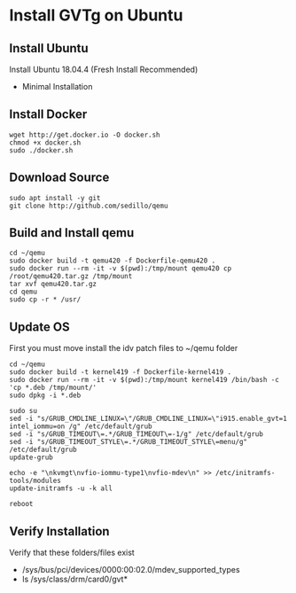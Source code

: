 # Install GVTg on Ubuntu
  
## Install Ubuntu
Install Ubuntu 18.04.4 (Fresh Install Recommended)
* Minimal Installation

## Install Docker
```
wget http://get.docker.io -O docker.sh
chmod +x docker.sh
sudo ./docker.sh
```

## Download Source
```
sudo apt install -y git
git clone http://github.com/sedillo/qemu
```

## Build and Install qemu
```
cd ~/qemu
sudo docker build -t qemu420 -f Dockerfile-qemu420 .
sudo docker run --rm -it -v $(pwd):/tmp/mount qemu420 cp /root/qemu420.tar.gz /tmp/mount
tar xvf qemu420.tar.gz
cd qemu
sudo cp -r * /usr/
```

## Update OS

First you must move install the idv patch files to ~/qemu folder

```
cd ~/qemu 
sudo docker build -t kernel419 -f Dockerfile-kernel419 .
sudo docker run --rm -it -v $(pwd):/tmp/mount kernel419 /bin/bash -c 'cp *.deb /tmp/mount/'
sudo dpkg -i *.deb

sudo su
sed -i "s/GRUB_CMDLINE_LINUX=\"/GRUB_CMDLINE_LINUX=\"i915.enable_gvt=1 intel_iommu=on /g" /etc/default/grub
sed -i "s/GRUB_TIMEOUT\=.*/GRUB_TIMEOUT\=-1/g" /etc/default/grub
sed -i "s/GRUB_TIMEOUT_STYLE\=.*/GRUB_TIMEOUT_STYLE\=menu/g" /etc/default/grub
update-grub

echo -e "\nkvmgt\nvfio-iommu-type1\nvfio-mdev\n" >> /etc/initramfs-tools/modules
update-initramfs -u -k all

reboot
```

## Verify Installation
Verify that these folders/files exist
* /sys/bus/pci/devices/0000:00:02.0/mdev_supported_types
* ls /sys/class/drm/card0/gvt*
